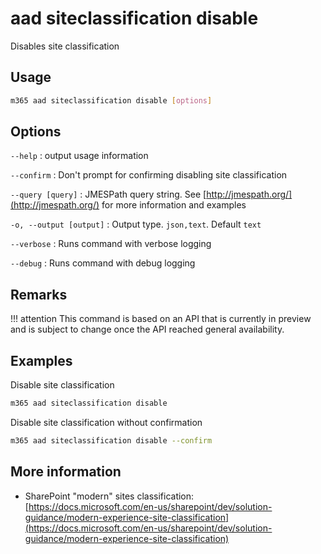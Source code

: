# aad siteclassification disable

Disables site classification

## Usage

```sh
m365 aad siteclassification disable [options]
```

## Options

`--help`
: output usage information

`--confirm`
: Don't prompt for confirming disabling site classification

`--query [query]`
: JMESPath query string. See [http://jmespath.org/](http://jmespath.org/) for more information and examples

`-o, --output [output]`
: Output type. `json,text`. Default `text`

`--verbose`
: Runs command with verbose logging

`--debug`
: Runs command with debug logging

## Remarks

!!! attention
    This command is based on an API that is currently in preview and is subject to change once the API reached general availability.

## Examples

Disable site classification

```sh
m365 aad siteclassification disable
```

Disable site classification without confirmation

```sh
m365 aad siteclassification disable --confirm
```

## More information

- SharePoint "modern" sites classification: [https://docs.microsoft.com/en-us/sharepoint/dev/solution-guidance/modern-experience-site-classification](https://docs.microsoft.com/en-us/sharepoint/dev/solution-guidance/modern-experience-site-classification)